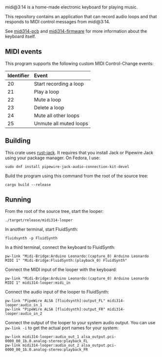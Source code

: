 
midi@3:14 is a home-made electronic keyboard for playing music.

This repository contains an application that can record audio loops and that
responds to MIDI control messages from midi@3:14.

See [midi314-pcb](https://github.com/tiliosys/midi314-pcb) and
[midi314-firmware](https://github.com/tiliosys/midi314-firmware)
for more information about the keyboard itself.

MIDI events
-----------

This program supports the following custom MIDI Control-Change events:

| Identifier | Event                  |
|:-----------|:-----------------------|
| 20         | Start recording a loop |
| 21         | Play a loop            |
| 22         | Mute a loop            |
| 23         | Delete a loop          |
| 24         | Mute all other loops   |
| 25         | Unmute all muted loops |

Building
--------

This crate uses [rust-jack](https://github.com/RustAudio/rust-jack).
It requires that you install Jack or Pipewire Jack using your package manager.
On Fedora, I use:

```
sudo dnf install pipewire-jack-audio-connection-kit-devel
```

Build the program using this command from the root of the source tree:

```
cargo build --release
```

Running
-------

From the root of the source tree, start the looper:

```
./target/release/midi314-looper
```

In another terminal, start FluidSynth:

```
fluidsynth -p FluidSynth
```

In a third terminal, connect the keyboard to FluidSynth:

```
pw-link "Midi-Bridge:Arduino Leonardo:(capture_0) Arduino Leonardo MIDI 1" "Midi-Bridge:FluidSynth:(playback_0) FluidSynth"
```

Connect the MIDI input of the looper with the keyboard:

```
pw-link "Midi-Bridge:Arduino Leonardo:(capture_0) Arduino Leonardo MIDI 1" midi314-looper:midi_in
```

Connect the audio input of the looper to FluidSynth:

```
pw-link "PipeWire ALSA [fluidsynth]:output_FL" midi314-looper:audio_in_1
pw-link "PipeWire ALSA [fluidsynth]:output_FR" midi314-looper:audio_in_2
```

Connect the output of the looper to your system audio output.
You can use `pw-link -i` to get the actual port names for your system:

```
pw-link midi314-looper:audio_out_1 alsa_output.pci-0000_00_1b.0.analog-stereo:playback_FL
pw-link midi314-looper:audio_out_2 alsa_output.pci-0000_00_1b.0.analog-stereo:playback_FR
```
